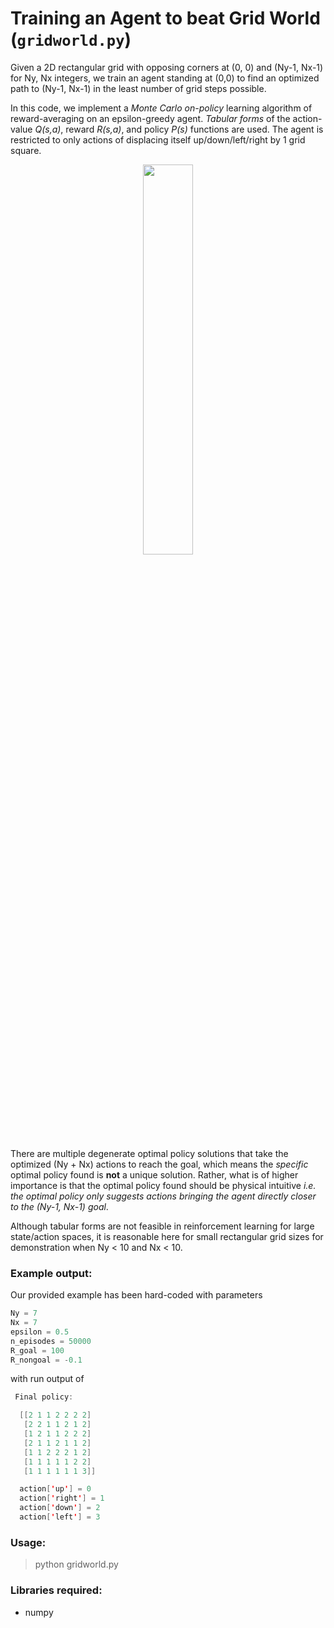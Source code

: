 # Training an Agent to beat Grid World (`gridworld.py`)

Given a 2D rectangular grid with opposing corners at (0, 0) and (Ny-1, Nx-1) for Ny, Nx integers, we train an agent standing at (0,0) to find an optimized path to (Ny-1, Nx-1) in the least number of grid steps possible. 

In this code, we implement a *Monte Carlo on-policy* learning algorithm of reward-averaging on an epsilon-greedy agent. *Tabular forms* of the action-value *Q(s,a)*, reward *R(s,a)*, and policy *P(s)* functions are used. The agent is restricted to only actions of displacing itself up/down/left/right by 1 grid square. 

<p align="center">
<img src="https://github.com/ankonzoid/Deep-Reinforcement-Learning-Tutorials/blob/master/gridworld/images/coverart.png" width="40%">
</p>

There are multiple degenerate optimal policy solutions that take the optimized (Ny + Nx) actions to reach the goal, which means the _specific_ optimal policy found is **not** a unique solution. Rather, what is of higher importance is that the optimal policy found should be physical intuitive *i.e. the optimal policy only suggests actions bringing the agent directly closer to the (Ny-1, Nx-1) goal*. 

Although tabular forms are not feasible in reinforcement learning for large state/action spaces, it is reasonable here for small rectangular grid sizes for demonstration when Ny < 10 and Nx < 10.

### Example output:

Our provided example has been hard-coded with parameters

```swift
Ny = 7
Nx = 7
epsilon = 0.5
n_episodes = 50000
R_goal = 100
R_nongoal = -0.1
```

with run output of

```swift
 Final policy:

  [[2 1 1 2 2 2 2]
   [2 2 1 1 2 1 2]
   [1 2 1 1 2 2 2]
   [2 1 1 2 1 1 2]
   [1 1 2 2 2 1 2]
   [1 1 1 1 1 2 2]
   [1 1 1 1 1 1 3]]

  action['up'] = 0
  action['right'] = 1
  action['down'] = 2
  action['left'] = 3
```

### Usage:

> python gridworld.py

### Libraries required:

* numpy
